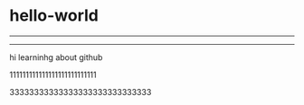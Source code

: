 # hello-world
------------------
-------------------

hi learninhg about github


111111111111111111111111111

33333333333333333333333333333


